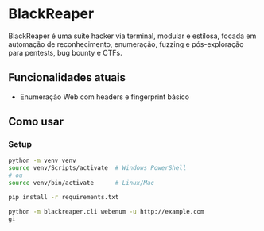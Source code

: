 # BlackReaper

BlackReaper é uma suite hacker via terminal, modular e estilosa, focada em automação de reconhecimento, enumeração, fuzzing e pós-exploração para pentests, bug bounty e CTFs.

## Funcionalidades atuais

- Enumeração Web com headers e fingerprint básico

## Como usar

### Setup

```bash
python -m venv venv
source venv/Scripts/activate  # Windows PowerShell
# ou
source venv/bin/activate      # Linux/Mac

pip install -r requirements.txt

python -m blackreaper.cli webenum -u http://example.com
gi